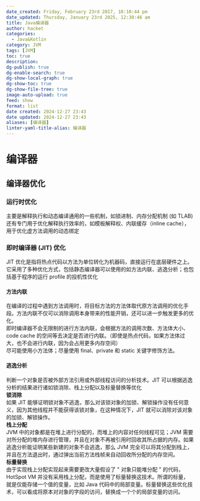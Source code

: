 ```yaml
---
date_created: Friday, February 23rd 2017, 10:10:44 pm
date_updated: Thursday, January 23rd 2025, 12:30:46 am
title: Java编译器
author: hacket
categories:
  - Java&Kotlin
category: JVM
tags: [JVM]
toc: true
description: 
dg-publish: true
dg-enable-search: true
dg-show-local-graph: true
dg-show-toc: true
dg-show-file-tree: true
image-auto-upload: true
feed: show
format: list
date created: 2024-12-27 23:43
date updated: 2024-12-27 23:43
aliases: [编译器]
linter-yaml-title-alias: 编译器
---
```


# 编译器

## 编译器优化

### 运行时优化

主要是解释执行和动态编译通用的一些机制，如锁进制、内存分配机制 (如 TLAB)<br>还有专门用于优化解释执行效率的，如模板解释权、内联缓存（inline cache），用于优化虚方法调用的动态绑定

### 即时编译器 (JIT) 优化

JIT 优化是指将热点代码以方法为单位转化为机器码，直接运行在底层硬件之上。它采用了多种优化方式，包括静态编译器可以使用的如方法内联、逃逸分析；也包括基于程序的运行 profile 的投机性优化

#### 方法内联

在编译的过程中遇到方法调用时，将目标方法的方法体取代原方法调用的优化手段。方法内联不仅可以消除调用本身带来的性能开销，还可以进一步触发更多的优化。<br>即时编译器不会无限制的进行方法内联，会根据方法的调用次数、方法体大小、code cache 的空间等去决定是否进行内联。（即使是热点代码，如果方法体过大，也不会进行内联，因为会占用更多内存空间）<br>尽可能使用小方法体；尽量使用 final、private 和 static 关键字修饰方法。

#### 逃逸分析

判断一个对象是否被外部方法引用或外部线程访问的分析技术。JIT 可以根据逃逸分析的结果进行诸如锁消除、栈上分配以及标量替换等优化<br>**锁消除**<br>如果 JIT 能够证明锁对象不逃逸，那么对该锁对象的加锁、解锁操作没有任何意义，因为其他线程并不能获得该锁对象，在这种情况下，JIT 就可以消除对该对象的加锁、解锁操作。<br>**栈上分配**<br>JVM 中的对象都是在堆上进行分配的，而堆上的内容对任何线程可见；JVM 需要对所分配的堆内存进行管理，并且在对象不再被引用时回收其所占据的内存。如果逃逸分析能证明某些新建的对象不会逃逸，那么 JVM 完全可以将其分配到栈上，并且在方法退出时，通过弹出当前方法栈帧来自动回收所分配的内存空间。<br>**标量替换**<br>由于实现栈上分配实现起来需要更改大量假设了 " 对象只能堆分配 " 的代码，HotSpot VM 并没有采用栈上分配，而是使用了标量替换这技术。所谓的标量，就是仅能存储一个值的变量，比如 Java 代码中的局部变量。标量替换这些优化技术，可以看成将原本对对象的字段的访问，替换成一个个的局部变量的访问。
